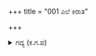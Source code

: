 +++
title = "001 ಎಲೆ ಕಿರಾತ"

+++

<details><summary>ಗದ್ಯ (ಕ.ಗ.ಪ) </summary>

1. 'ಎಲಾ ಶಬರನೇ, ನನ್ನ ಬಾಣಕ್ಕೆ ತುತ್ತಾಗುವ ಮೃಗವಾಗಬೇಡ. ಕಾಡಿನ ನರಿ ಮೊಲ ಜಿಂಕೆಗಳ ಮೇಲೆ ನಿನ್ನ ಪೌರುಷವನ್ನು ತೋರು. ಅವುಗಳನ್ನು ಗೆದ್ದ ನಿನ್ನ ಹಿರಿಮೆಗೆ ನಾವು ಹೆದರುತ್ತೇವೆ ! ನಿನ್ನ ಕಿರಾತ ಪಡೆಗೆ ಒಡೆಯನೆಂಬುವನಿದ್ದರೆ ಅವನನ್ನು ಕರೆದುಕೊಂಡು ಬಾ' ಎಂದು  ಅರ್ಜುನನು ಹೇಳಿದನು.
</details>
